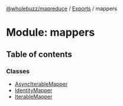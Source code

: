 [@wholebuzz/mapreduce](../README.md) / [Exports](../modules.md) / mappers

# Module: mappers

## Table of contents

### Classes

- [AsyncIterableMapper](../classes/mappers.asynciterablemapper.md)
- [IdentityMapper](../classes/mappers.identitymapper.md)
- [IterableMapper](../classes/mappers.iterablemapper.md)
